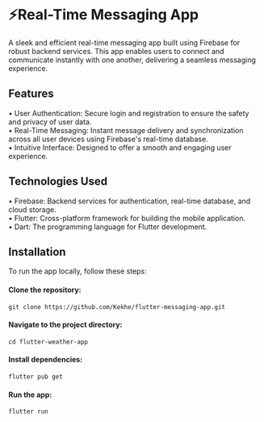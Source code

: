 # ⚡**Real-Time Messaging App**
A sleek and efficient real-time messaging app built using Firebase for robust backend services. This app enables users to connect and communicate instantly with one another, delivering a seamless messaging experience.

## **Features**  
• User Authentication: Secure login and registration to ensure the safety and privacy of user data.  
• Real-Time Messaging: Instant message delivery and synchronization across all user devices using Firebase's real-time database.  
• Intuitive Interface: Designed to offer a smooth and engaging user experience.  

## **Technologies Used**  
• Firebase: Backend services for authentication, real-time database, and cloud storage.  
• Flutter: Cross-platform framework for building the mobile application.  
• Dart: The programming language for Flutter development.  
 
## Installation  
To run the app locally, follow these steps:  

#### Clone the repository:  
    git clone https://github.com/Kekhe/flutter-messaging-app.git  
    
#### Navigate to the project directory:  
    cd flutter-weather-app  
    
#### Install dependencies:  
    flutter pub get  
    
#### Run the app:  
    flutter run  
